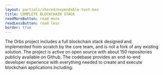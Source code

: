 ```yaml
---
layout: partials/shared/expendable-text-box
title: COMPLETE BLOCKCHAIN STACK
readMoreButton: read more
readLessButton: read less
border: true
---
```


The Orbs project includes a full blockchain stack designed and implemented from scratch by the core team, and is not a fork
of any existing solution. The project is active on open source with about 150 repositories publicly available on Github.
The codebase provides an end-to-end developer experience with everything needed to create and execute blockchain
applications including:
